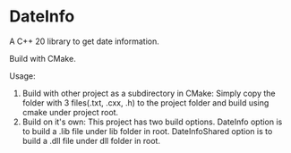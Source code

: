 # DateInfo
A C++ 20 library to get date information. 

Build with CMake.

Usage:
  1. Build with other project as a subdirectory in CMake: Simply copy the folder with 3 files(.txt, .cxx, .h) to the project folder and build using cmake under project root.
  2. Build on it's own: This project has two build options. DateInfo option is to build a .lib file under lib folder in root. DateInfoShared option is to build a .dll file under dll folder in root.
